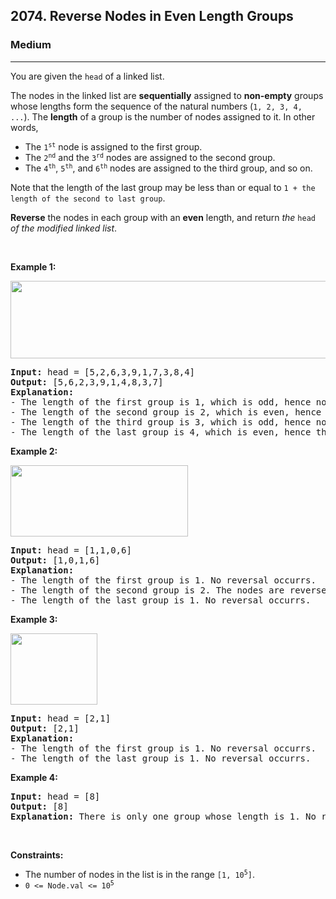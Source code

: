 <h2>2074. Reverse Nodes in Even Length Groups</h2><h3>Medium</h3><hr><div><p>You are given the <code>head</code> of a linked list.</p>

<p>The nodes in the linked list are <strong>sequentially</strong> assigned to <strong>non-empty</strong> groups whose lengths form the sequence of the natural numbers (<code>1, 2, 3, 4, ...</code>). The <strong>length</strong> of a group is the number of nodes assigned to it. In other words,</p>

<ul>
	<li>The <code>1<sup>st</sup></code> node is assigned to the first group.</li>
	<li>The <code>2<sup>nd</sup></code> and the <code>3<sup>rd</sup></code> nodes are assigned to the second group.</li>
	<li>The <code>4<sup>th</sup></code>, <code>5<sup>th</sup></code>, and <code>6<sup>th</sup></code> nodes are assigned to the third group, and so on.</li>
</ul>

<p>Note that the length of the last group may be less than or equal to <code>1 + the length of the second to last group</code>.</p>

<p><strong>Reverse</strong> the nodes in each group with an <strong>even</strong> length, and return <em>the</em> <code>head</code> <em>of the modified linked list</em>.</p>

<p>&nbsp;</p>
<p><strong>Example 1:</strong></p>
<img alt="" src="https://assets.leetcode.com/uploads/2021/10/25/eg1.png" style="width: 699px; height: 124px;">
<pre><strong>Input:</strong> head = [5,2,6,3,9,1,7,3,8,4]
<strong>Output:</strong> [5,6,2,3,9,1,4,8,3,7]
<strong>Explanation:</strong>
- The length of the first group is 1, which is odd, hence no reversal occurrs.
- The length of the second group is 2, which is even, hence the nodes are reversed.
- The length of the third group is 3, which is odd, hence no reversal occurrs.
- The length of the last group is 4, which is even, hence the nodes are reversed.
</pre>

<p><strong>Example 2:</strong></p>
<img alt="" src="https://assets.leetcode.com/uploads/2021/10/25/eg2.png" style="width: 284px; height: 114px;">
<pre><strong>Input:</strong> head = [1,1,0,6]
<strong>Output:</strong> [1,0,1,6]
<strong>Explanation:</strong>
- The length of the first group is 1. No reversal occurrs.
- The length of the second group is 2. The nodes are reversed.
- The length of the last group is 1. No reversal occurrs.
</pre>

<p><strong>Example 3:</strong></p>
<img alt="" src="https://assets.leetcode.com/uploads/2021/10/28/eg3.png" style="width: 139px; height: 114px;">
<pre><strong>Input:</strong> head = [2,1]
<strong>Output:</strong> [2,1]
<strong>Explanation:</strong>
- The length of the first group is 1. No reversal occurrs.
- The length of the last group is 1. No reversal occurrs.
</pre>

<p><strong>Example 4:</strong></p>

<pre><strong>Input:</strong> head = [8]
<strong>Output:</strong> [8]
<strong>Explanation:</strong> There is only one group whose length is 1. No reversal occurrs.
</pre>

<p>&nbsp;</p>
<p><strong>Constraints:</strong></p>

<ul>
	<li>The number of nodes in the list is in the range <code>[1, 10<sup>5</sup>]</code>.</li>
	<li><code>0 &lt;= Node.val &lt;= 10<sup>5</sup></code></li>
</ul>
</div>